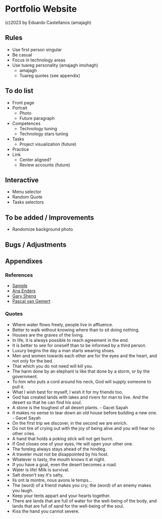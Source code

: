 # Portfolio Website
(c)2023 by Eduardo Castellanos (amajagh)
## Rules
- Use first person singular
- Be casual
- Focus in technology areas
- Use tuareg personality (amajagh imohagh)
  - amajagh
  - Tuareg quotes (see appendix)
## To do list
- Front page
- Portrait
  - Photo
  - Future paragraph
- Competences
  - Technology tuning
  - Technology stars tuning
- Tasks
  - Project visualization (future)
- Practice
- Link
  - Center aligned?
  - Review accounts (future)
## Interactive
- Menu selector
- Random Quote
- Tasks selectors
## To be added / Improvements
- Randomize background photo
## Bugs / Adjustments
## Appendixes
### References
+ [Sample](https://priceless-kepler-06d70c.netlify.app)
+ [Ana Enders](http://anaenders.com)
+ [Gary Sheng](https://www.garysheng.com)
+ [Pascal van Gemert](http://www.pascalvangemert.nl/#/profile)
### Quotes
- Where water flows freely, people live in affluence.
- Better to walk without knowing where than to sit doing nothing.
- Houses are the graves of the living.
- In life, it is always possible to reach agreement in the end.
- It is better to see for oneself than to be informed by a third person.
- Luxury begins the day a man starts wearing shoes.
- Men and women towards each other are for the eyes and the heart, and not only for the bed.
- That which you do not need will kill you.
- The harm done by an elephant is like that done by a storm, or by the government.
- To him who puts a cord around his neck, God will supply someone to pull it.
- What I wish best for myself, I wish it for my friends too.
- God has created lands with lakes and rivers for man to live. And the desert so that he can find his soul.
- A stone is the toughest of all desert plants. - Gacel Sayah
- It makes no sense to tear down an old house before building a new one. - Gacel Sayah
- On the first trip we discover, in the second we are enrich.
- Do not tire of crying out with the joy of being alive and you will hear no other cries.
- A hand that holds a poking stick will not get burnt.
- If God closes one of your eyes, He will open your other one.
- The foreleg always stays ahead of the hindleg.
- A traveler must not be disappointed by his host.
- Whatever is tasty, the mouth knows it at night.
- If you have a goal, even the desert becomes a road.
- Water is life! Milk is survival.
- Salt doesn't say it's salty.
- Ils ont la montre, nous avons le temps...
- The (word) of a friend makes you cry; the (word) of an enemy makes you laugh.
- Keep your tents appart and your hearts together.
- There are lands that are full of water for the well-being of the body, and lands that are full of sand for the well-being of the soul.
- Kiss the hand you cannot severe.
